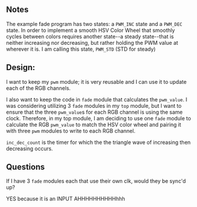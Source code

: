 


## Notes

The example fade program has two states: a `PWM_INC` state and a `PWM_DEC` state. In order to implement a smooth HSV Color Wheel that smoothly cycles between colors requires another state--a steady state--that is neither increasing nor decreasing, but rather holding the PWM value at wherever it is. I am calling this state, `PWM_STD` (STD for steady)



## Design:

I want to keep my `pwm` module; it is very reusable and I can use it to update each of the RGB channels.

I also want to keep the code in `fade` module that calculates the `pwm_value`. I was considering utilizing 3 `fade` modules in my `top` module, but I want to ensure that the three `pwm_value`s for each RGB channel is using the same clock. Therefore, in my top module, I am deciding to use one `fade` module to calculate the RGB `pwm_value` to match the HSV color wheel and pairing it with three `pwm` modules to write to each RGB channel.

`inc_dec_count` is the timer for which the the triangle wave of increasing then decreasing occurs.

## Questions

If I have 3 `fade` modules each that use their own clk, would they be sync'd up? 

YES because it is an INPUT AHHHHHHHHHHhhh 
